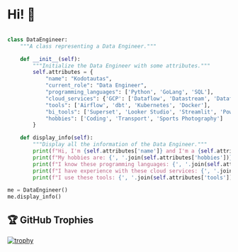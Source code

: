 # Hi! 👋

<img src="https://komarev.com/ghpvc/?username=Kodotautas&style=flat-square&color=blue" alt=""/>

```python
class DataEngineer:
    """A class representing a Data Engineer."""

    def __init__(self):
        """Initialize the Data Engineer with some attributes."""
        self.attributes = {
            "name": "Kodotautas",
            "current_role": "Data Engineer",
            "programming_languages": ['Python', 'GoLang', 'SQL'],
            "cloud_services": {'GCP': ['Dataflow', 'Datastream', 'Dataform', 'Cloud functions']},
            "tools": ['Airflow', 'dbt', 'Kubernetes', 'Docker'],
            "bi_tools": ['Superset', 'Looker Studio', 'Streamlit', 'PowerBi', 'Tebleau'],
            "hobbies": ['Coding', 'Transport', 'Sports Photography']
        }

    def display_info(self):
        """Display all the information of the Data Engineer."""
        print(f"Hi, I'm {self.attributes['name']} and I'm a {self.attributes['current_role']}. Thanks for visiting!")
        print(f"My hobbies are: {', '.join(self.attributes['hobbies'])}")
        print(f"I know these programming languages: {', '.join(self.attributes['programming_languages'])}")
        print(f"I have experience with these cloud services: {', '.join(self.attributes['cloud_services'])}")
        print(f"I use these tools: {', '.join(self.attributes['tools'])}")

me = DataEngineer()
me.display_info()
```

## 🏆 GitHub Trophies

[![trophy](https://github-profile-trophy.vercel.app/?username=Kodotautas&theme=nord&column=7)](https://github.com/ryo-ma/github-profile-trophy)
